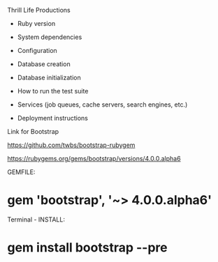 Thrill Life Productions


* Ruby version

* System dependencies

* Configuration

* Database creation

* Database initialization

* How to run the test suite

* Services (job queues, cache servers, search engines, etc.)

* Deployment instructions

Link for Bootstrap

https://github.com/twbs/bootstrap-rubygem

https://rubygems.org/gems/bootstrap/versions/4.0.0.alpha6

GEMFILE:

gem 'bootstrap', '~> 4.0.0.alpha6'
=
Terminal - INSTALL:

gem install bootstrap --pre
=
